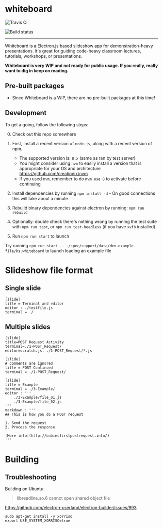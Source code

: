 # whiteboard

![Travis CI](https://travis-ci.org/michaelpb/whiteboard.svg?branch=master)

![Build status](https://ci.appveyor.com/api/projects/status/kecjxg5h613ivbwd?svg=true)

-------------------------

Whiteboard is a Electron.js based slideshow app for demonstration-heavy
presentations. It's great for guiding code-heavy classroom lectures, tutorials,
workshops, or presentations.

**Whiteboard is very WIP and not ready for public usage. If you really, really want
to dig in keep on reading.**


## Pre-built packages

- Since Whiteboard is a WIP, there are no pre-built packages at this time!

## Development

To get a going, follow the following steps:

0. Check out this repo somewhere

1. First, install a recent version of `node.js`, along with a recent version of
npm.
    - The supported version is: `8.x` (same as ran by test server)
    - You might consider using `nvm` to easily install a version that is
      appropriate for your OS and architecture
      https://github.com/creationix/nvm
    - If you used `nvm`, remember to do `nvm use 8` to activate before
      continuing

2. Install dependencies by running `npm install -d` - On good connections this
will take about a minute

3. Rebuild binary dependencies against electron by running: `npm run rebuild`

3. Optionally: double check there's nothing wrong by running the test suite
with `npm run test`, or `npm run test-headless` (if you have `xvfb` installed)

4. Run `npm run start` to launch

Try running
`npm run start -- ./spec/support/data/dev-example-file/ks.whiteboard`
to launch loading an example file

# Slideshow file format

## Single slide

```
[slide]
title = Terminal and editor
editor : ./testfile.js
terminal = ./
```


## Multiple slides

```
[slide]
title=POST Request Activity
terminal=./1-POST_Request/
editor=scratch.js, ./1-POST_Request/*.js

[slide]
# comments are ignored
title = POST Continued
terminal = ./1-POST_Request/

[slide]
title = Example
terminal = ./3-Example/
editor : '''
    ./3-Example/file_01.js
    ./3-Example/file_02.js
'''
markdown : '''
## This is how you do a POST request

1. Send the request
2. Process the response

[More info](http://babiesfirstpostrequest.info/)
'''
```


# Building


## Troubleshooting

Building on Ubuntu:
> libreadline.so.6 cannot open shared object file

https://github.com/electron-userland/electron-builder/issues/993

```
sudo apt-get install -y xorriso
export USE_SYSTEM_XORRISO=true
```

